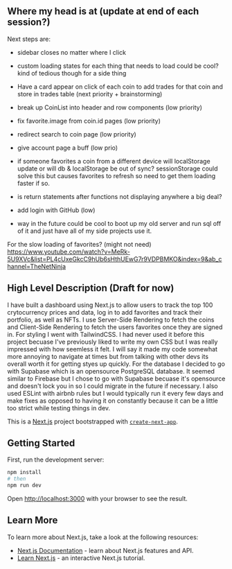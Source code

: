 ## Where my head is at (update at end of each session?)

Next steps are:
- sidebar closes no matter where I click
- custom loading states for each thing that needs to load could be cool? kind of tedious though for a side thing
- Have a card appear on click of each coin to add trades for that coin and store in trades table (next priority + brainstorming)
- break up CoinList into header and row components (low priority)
- fix favorite.image from coin.id pages (low priority)
- redirect search to coin page (low priority)
- give account page a buff (low prio)
- if someone favorites a coin from a different device will localStorage update or will db & localStorage be out of sync?
  sessionStorage could solve this but causes favorites to refresh so need to get them loading faster if so.
- is return statements after functions not displaying anywhere a big deal?
- add login with GitHub (low)

- way in the future could be cool to boot up my old server and run sql off of it and just have all of my side projects use it.

For the slow loading of favorites? (might not need)
https://www.youtube.com/watch?v=MeRk-5U9XVc&list=PL4cUxeGkcC9hUb6sHthUEwG7r9VDPBMKO&index=9&ab_channel=TheNetNinja

## High Level Description (Draft for now)

I have built a dashboard using Next.js to allow users to track the top 100 crytocurrency prices and data, log in to add favorites and track their portfolio, as well as NFTs. I use Server-Side Rendering to fetch the coins and Client-Side Rendering to fetch the users favorites once they are signed in. For styling I went with TailwindCSS. I had never used it before this project becuase I've previously liked to write my own CSS but I was really impressed with how seemless it felt. I will say it made my code somewhat more annoying to navigate at times but from talking with other devs its overall worth it for getting styes up quickly. For the database I decided to go with Supabase which is an opensource PostgreSQL database. It seemed similar to Firebase but I chose to go with Supabase becuase it's opensource and doesn't lock you in so I could migrate in the future if necessary. I also used ESLint with airbnb rules but I would typically run it every few days and make fixes as opposed to having it on constantly because it can be a little too strict while testing things in dev. 


This is a [Next.js](https://nextjs.org/) project bootstrapped with [`create-next-app`](https://github.com/vercel/next.js/tree/canary/packages/create-next-app).

## Getting Started

First, run the development server:

```bash
npm install
# then
npm run dev
```

Open [http://localhost:3000](http://localhost:3000) with your browser to see the result.


## Learn More

To learn more about Next.js, take a look at the following resources:

- [Next.js Documentation](https://nextjs.org/docs) - learn about Next.js features and API.
- [Learn Next.js](https://nextjs.org/learn) - an interactive Next.js tutorial.

